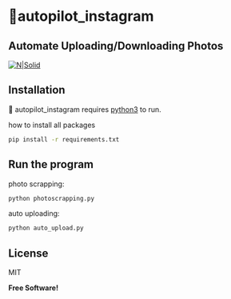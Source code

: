 # 🤖autopilot_instagram
## Automate Uploading/Downloading Photos 

[![N|Solid](https://raw.githubusercontent.com/aldisonll/autopilot_instagram/main/logo.ico)](https://github.com/aldisonll/autopilot_instagram)


## Installation

🤖 autopilot_instagram requires [python3](https://python.org/) to run.

how to install all packages

```sh
pip install -r requirements.txt
```

## Run the program

photo scrapping:
```sh
python photoscrapping.py
```
auto uploading:
```sh 
python auto_upload.py
```


## License

MIT

**Free Software!**
